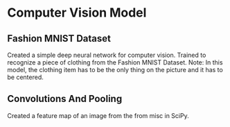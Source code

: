 # Computer Vision Model

## Fashion MNIST Dataset

Created a simple deep neural network for computer vision. Trained to recognize a piece of clothing from the Fashion MNIST Dataset. 
Note: In this model, the clothing item has to be the only thing on the picture and it has to be centered.

## Convolutions And Pooling

Created a feature map of an image from the from misc in SciPy.
